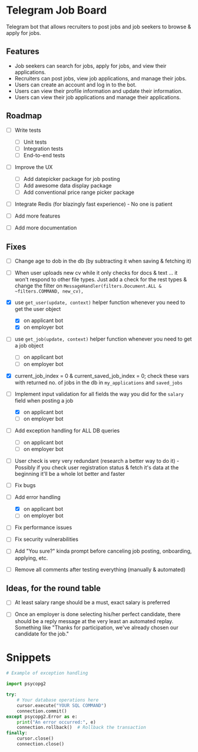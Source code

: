 # Telegram Job Board

Telegram bot that allows recruiters to post jobs and job seekers to browse & apply for jobs.



## Features

- Job seekers can search for jobs, apply for jobs, and view their applications.
- Recruiters can post jobs, view job applications, and manage their jobs.
- Users can create an account and log in to the bot.
- Users can view their profile information and update their information.
- Users can view their job applications and manage their applications.


## Roadmap

- [ ] Write tests
  - [ ] Unit tests
  - [ ] Integration tests
  - [ ] End-to-end tests
- [ ] Improve the UX
  - [ ] Add datepicker package for job posting
  - [ ] Add awesome data display package
  - [ ] Add conventional price range picker package
- [ ] Integrate Redis (for blazingly fast experience) - No one is patient
- [ ] Add more features
- [ ] Add more documentation


## Fixes

- [ ] Change age to dob in the db (by subtracting it when saving & fetching it)
- [ ] When user uploads new cv while it only checks for docs & text ... it won't respond to other file types. Just add a check for the rest types & change the filter on `MessageHandler(filters.Document.ALL & ~filters.COMMAND, new_cv),`
- [X] use `get_user(update, context)` helper function whenever you need to get the user object
  - [x] on applicant bot
  - [x] on employer bot
- [ ] use `get_job(update, context)` helper function whenever you need to get a job object
  - [ ] on applicant bot
  - [ ] on employer bot
- [x] current_job_index = 0 & current_saved_job_index = 0; check these vars with returned no. of jobs in the db in `my_applications` and `saved_jobs`
- [ ] Implement input validation for all fields the way you did for the `salary` field when posting a job
  - [x] on applicant bot
  - [ ] on employer bot
- [ ] Add exception handling for ALL DB queries
  - [ ] on applicant bot
  - [ ] on employer bot
- [ ] User check is very very redundant (research a better way to do it) - Possibly if you check user registration status & fetch it's data at the beginning it'll be a whole lot better and faster
- [ ] Fix bugs
- [ ] Add error handling
  - [x] on applicant bot
  - [ ] on employer bot
- [ ] Fix performance issues
- [ ] Fix security vulnerabilities
- [ ] Add "You sure?" kinda prompt before canceling job posting, onboarding, applying, etc.
- [ ] Remove all comments after testing everything (manually & automated)


## Ideas, for the round table
-  [ ] At least salary range should be a must, exact salary is preferred
-  [ ] Once an employer is done selecting his/her perfect candidate, there should be a reply message at the very least an automated replay. Something like "Thanks for participation, we've already chosen our candidate for the job."


# Snippets

```py
# Example of exception handling

import psycopg2

try:
    # Your database operations here
    cursor.execute("YOUR SQL COMMAND")
    connection.commit()
except psycopg2.Error as e:
    print("An error occurred:", e)
    connection.rollback()  # Rollback the transaction
finally:
    cursor.close()
    connection.close()

```
